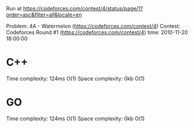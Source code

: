 Run at https://codeforces.com/contest/4/status/page/1?order=asc&filter=all&locale=en

Problem: 4A - Watermelon (https://codeforces.com/contest/4)
Contest: Codeforces Round #1 (https://codeforces.com/contest/4)
time: 2010-11-20 18:00:00

# C++
  Time complexity: 124ms O(1)
  Space complexity: 0kb O(1)

# GO
  Time complexity: 124ms O(1)
  Space complexity: 0kb O(1)
